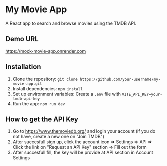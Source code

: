 # My Movie App
A React app to search and browse movies using the TMDB API.

## Demo URL
https://mock-movie-app.onrender.com

## Installation
1. Clone the repository: `git clone https://github.com/your-username/my-movie-app.git`
2. Install dependencies: `npm install`
3. Set up environment variables: Create a `.env` file with `VITE_API_KEY=your-tmdb-api-key`
4. Run the app: `npm run dev`

## How to get the API Key
1. Go to https://www.themoviedb.org/ and login your account (if you do not have, create a new one on "Join TMDB")
2. After succesfull sign up, click the account icon => Settings => API => Click the link on "Request an API Key" section => Fill out the form
3. After succesfull fill, the key will be provide at API section in Account Settings
